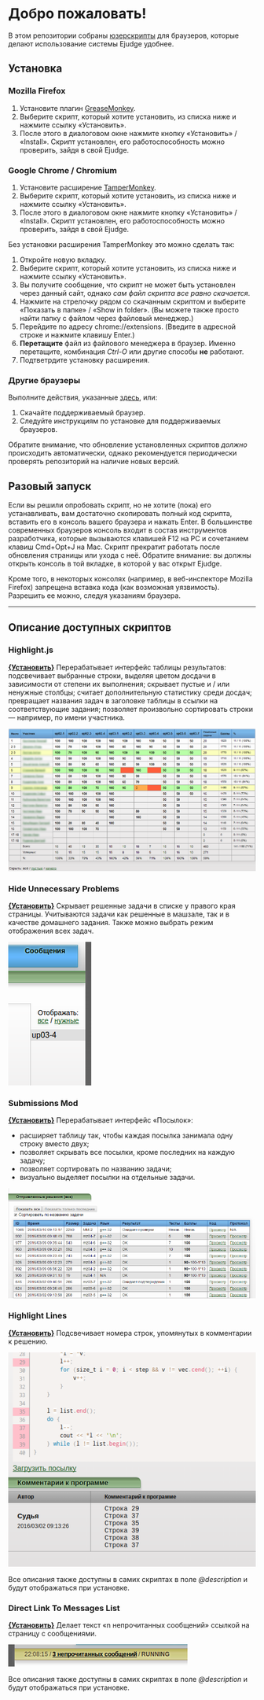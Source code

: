 Добро пожаловать!
=================
В этом репозитории собраны [юзерскрипты](https://habrahabr.ru/post/129343/ "Что такое юзерскрипты, и пример создания своего скрипта") для браузеров, которые делают использование системы Ejudge удобнее.

Установка
---------
### Mozilla Firefox
1. Установите плагин [GreaseMonkey][1].
2. Выберите скрипт, который хотите установить, из списка ниже и нажмите ссылку «Установить».
3. После этого в диалоговом окне нажмите кнопку «Установить» / «Install».
Скрипт установлен, его работоспособность можно проверить, зайдя в свой Ejudge.

[1]: https://addons.mozilla.org/ru/firefox/addon/greasemonkey/

### Google Chrome / Chromium
1. Установите расширение [TamperMonkey][2].
2. Выберите скрипт, который хотите установить, из списка ниже и нажмите ссылку «Установить».
3. После этого в диалоговом окне нажмите кнопку «Установить» / «Install».
Скрипт установлен, его работоспособность можно проверить, зайдя в свой Ejudge.

Без установки расширения TamperMonkey это можно сделать так:

1. Откройте новую вкладку.
2. Выберите скрипт, который хотите установить, из списка ниже и нажмите ссылку «Установить».
3. Вы получите сообщение, что скрипт не может быть установлен через данный сайт, однако *сам файл скрипта все равно скачается*.
4. Нажмите на стрелочку рядом со скачанным скриптом и выберите «Показать в папке» / «Show in folder». (Вы можете также просто найти папку с файлом через файловый менеджер.)
5. Перейдите по адресу chrome://extensions. (Введите в адресной строке и нажмите клавишу Enter.)
6. __Перетащите__ файл из файлового менеджера в браузер. Именно перетащите, комбинация *Сtrl-O* или другие способы __не__ работают.
7. Подтветрдите установку расширения.

[2]: https://chrome.google.com/webstore/detail/tampermonkey/dhdgffkkebhmkfjojejmpbldmpobfkfo

### Другие браузеры
Выполните действия, указанные [здесь](http://userscripts.ru/), или:

1. Скачайте поддерживаемый браузер.
2. Следуйте инструкциям по установке для поддерживаемых браузеров.

Обратите внимание, что обновление установленных скриптов *должно* происходить автоматически, однако рекомендуется периодически проверять репозиторий на наличие новых версий.

Разовый запуск
--------------
Если вы решили опробовать скрипт, но не хотите (пока) его устанавливать, вам достаточно скопировать полный код скрипта, вставить его в консоль вашего браузера и нажать Enter. В большинстве современных браузеров консоль входит в состав инструментов разработчика, которые вызываются клавишей F12 на PC и сочетанием клавиш Cmd+Opt+J на Mac. Скрипт прекратит работать после обновления страницы или ухода с неё. Обратите внимание: вы должны открыть консоль в той вкладке, в которой у вас открыт Ejudge.

Кроме того, в некоторых консолях (например, в веб-инспекторе Mozilla Firefox) запрещена вставка кода (как возможная уязвимость). Разрешить ее можно, следуя указаниям браузера.

-----

Описание доступных скриптов
---------------------------
### Highlight.js
**[{Установить}][3]** Перерабатывает интерфейс таблицы результатов: подсвечивает выбранные строки, выделяя цветом досдачи в зависимости от степени их выполнения; скрывает пустые и / или ненужные столбцы; считает дополнительную статистику среди досдач; превращает названия задач в заголовке таблицы в ссылки на соответствующие задания; позволяет произвольно сортировать строки — например, по имени участника.

![Highlight.js Screenshot](.img/highlight.png)

### Hide Unnecessary Problems
**[{Установить}][4]** Скрывает решенные задачи в списке у правого края страницы. Учитываются задачи как решенные в машзале, так и в качестве домашнего задания. Также можно выбрать режим отображения всех задач.

![Hide Unnecessary Problems Screenshot](.img/hide.png)

### Submissions Mod
**[{Установить}][5]** Перерабатывает интерфейс «Посылок»:
- расширяет таблицу так, чтобы каждая посылка занимала одну строку вместо двух;
- позволяет скрывать все посылки, кроме последних на каждую задачу;
- позволяет сортировать по названию задачи;
- визуально выделяет посылки на отдельные задачи.

![Submissions Mod Screenshot](.img/submissionsmod.png)

### Highlight Lines
**[{Установить}][6]** Подсвечивает номера строк, упомянутых в комментарии к решению.

![Highlight Lines Screenshot](.img/highlightlines.png)

Все описания также доступны в самих скриптах в поле *@description* и будут отображаться при установке.

### Direct Link To Messages List
**[{Установить}][7]** Делает текст «n непрочитанных сообщений» ссылкой на страницу с сообщениями.

![Direct Link To Messages Screenshot](.img/goto.png)

Все описания также доступны в самих скриптах в поле *@description* и будут отображаться при установке.

[3]: https://github.com/Facenapalm/Highlight.js/raw/master/highlight.user.js
[4]: https://github.com/Facenapalm/Highlight.js/raw/master/hide_unnecessary_tasks.user.js
[5]: https://github.com/YaLTeR/Highlight.js/raw/master/SubmissionsMod.user.js
[6]: https://github.com/YaLTeR/Highlight.js/raw/master/HighlightLines.user.js
[7]: https://github.com/Facenapalm/Highlight.js/raw/master/goto_messages_list.user.js